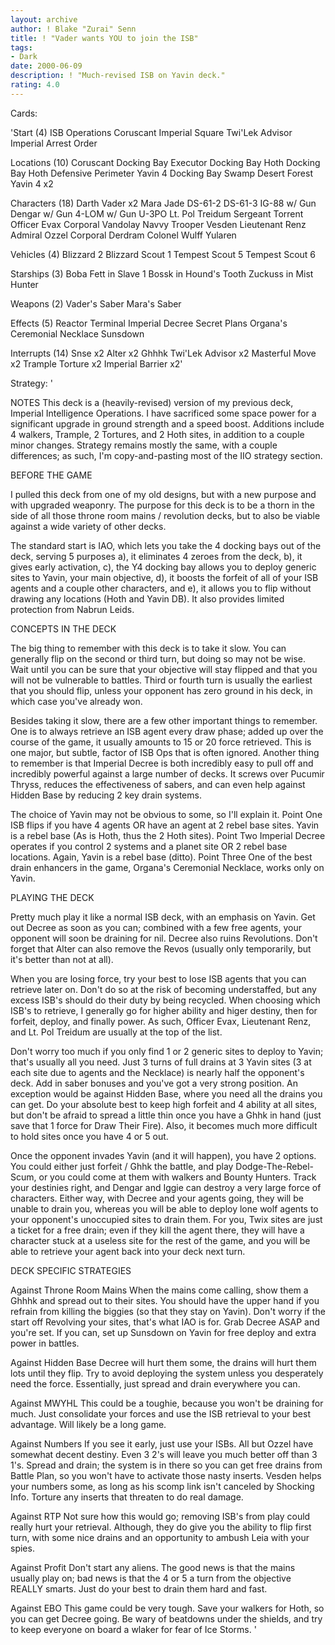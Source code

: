 ```yaml
---
layout: archive
author: ! Blake "Zurai" Senn
title: ! "Vader wants YOU to join the ISB"
tags:
- Dark
date: 2000-06-09
description: ! "Much-revised ISB on Yavin deck."
rating: 4.0
---
```

Cards: 

'Start (4)
ISB Operations
Coruscant Imperial Square
Twi'Lek Advisor
Imperial Arrest Order

Locations (10)
Coruscant Docking Bay
Executor Docking Bay
Hoth Docking Bay
Hoth Defensive Perimeter
Yavin 4 Docking Bay
Swamp
Desert
Forest
Yavin 4 x2

Characters (18)
Darth Vader x2
Mara Jade
DS-61-2
DS-61-3
IG-88 w/ Gun
Dengar w/ Gun
4-LOM w/ Gun
U-3PO
Lt. Pol Treidum
Sergeant Torrent
Officer Evax
Corporal Vandolay
Navvy Trooper Vesden
Lieutenant Renz
Admiral Ozzel
Corporal Derdram
Colonel Wulff Yularen

Vehicles (4)
Blizzard 2
Blizzard Scout 1
Tempest Scout 5
Tempest Scout 6

Starships (3)
Boba Fett in Slave 1
Bossk in Hound's Tooth
Zuckuss in Mist Hunter

Weapons (2)
Vader's Saber
Mara's Saber

Effects (5)
Reactor Terminal
Imperial Decree
Secret Plans
Organa's Ceremonial Necklace
Sunsdown

Interrupts (14)
Snse x2
Alter x2
Ghhhk
Twi'Lek Advisor x2
Masterful Move x2
Trample
Torture x2
Imperial Barrier x2'

Strategy: '

NOTES
This deck is a (heavily-revised) version of my previous deck, Imperial Intelligence Operations. I have sacrificed some space power for a significant upgrade in ground strength and a speed boost. Additions include 4 walkers, Trample, 2 Tortures, and 2 Hoth sites, in addition to a couple minor changes. Strategy remains mostly the same, with a couple differences; as such, I'm copy-and-pasting most of the IIO strategy section.

BEFORE THE GAME

I pulled this deck from one of my old designs, but with a new purpose and with upgraded weaponry. The purpose for this deck is to be a thorn in the side of all those throne room mains / revolution decks, but to also be viable against a wide variety of other decks.

The standard start is IAO, which lets you take the 4 docking bays out of the deck, serving 5 purposes a), it eliminates 4 zeroes from the deck, b), it gives early activation, c), the Y4 docking bay allows you to deploy generic sites to Yavin, your main objective, d), it boosts the forfeit of all of your ISB agents and a couple other characters, and e), it allows you to flip without drawing any locations (Hoth and Yavin DB). It also provides limited protection from Nabrun Leids.

CONCEPTS IN THE DECK

The big thing to remember with this deck is to take it slow. You can generally flip on the second or third turn, but doing so may not be wise. Wait until you can be sure that your objective will stay flipped and that you will not be vulnerable to battles. Third or fourth turn is usually the earliest that you should flip, unless your opponent has zero ground in his deck, in which case you've already won.

Besides taking it slow, there are a few other important things to remember. One is to always retrieve an ISB agent every draw phase; added up over the course of the game, it usually amounts to 15 or 20 force retrieved. This is one major, but subtle, factor of ISB Ops that is often ignored. Another thing to remember is that Imperial Decree is both incredibly easy to pull off and incredibly powerful against a large number of decks. It screws over Pucumir Thryss, reduces the effectiveness of sabers, and can even help against Hidden Base by reducing 2 key drain systems.

The choice of Yavin may not be obvious to some, so I'll explain it. Point One ISB flips if you have 4 agents OR have an agent at  2 rebel base sites. Yavin is a rebel base (As is Hoth, thus the 2 Hoth sites). Point Two Imperial Decree operates if you control 2 systems and a planet site OR 2 rebel base locations. Again, Yavin is a rebel base (ditto). Point Three One of the best drain enhancers in the game, Organa's Ceremonial Necklace, works only on Yavin.

PLAYING THE DECK

Pretty much play it like a normal ISB deck, with an emphasis on Yavin. Get out Decree as soon as you can; combined with a few free agents, your opponent will soon be draining for nil. Decree also ruins Revolutions. Don't forget that Alter can also remove the Revos (usually only temporarily, but it's better than not at all).

When you are losing force, try your best to lose ISB agents that you can retrieve later on. Don't do so at the risk of becoming understaffed, but any excess ISB's should do their duty by being recycled. When choosing which ISB's to retrieve, I generally go for higher ability and higer destiny, then for forfeit, deploy, and finally power. As such, Officer Evax, Lieutenant Renz, and Lt. Pol Treidum are usually at the top of the list.

Don't worry too much if you only find 1 or 2 generic sites to deploy to Yavin; that's usually all you need. Just 3 turns of full drains at 3 Yavin sites (3 at each site due to agents and the Necklace) is nearly half the opponent's deck. Add in saber bonuses and you've got a very strong position. An exception would be against Hidden Base, where you need all the drains you can get. Do your absolute best to keep high forfeit and 4 ability at all sites, but don't be afraid to spread a little thin once you have a Ghhk in hand (just save that 1 force for Draw Their Fire). Also, it becomes much more difficult to hold sites once you have 4 or 5 out.

Once the opponent invades Yavin (and it will happen), you have 2 options. You could either just forfeit / Ghhk the battle, and play Dodge-The-Rebel-Scum, or you could come at them with walkers and Bounty Hunters. Track your destinies right, and Dengar and Iggie can destroy a very large force of characters. Either way, with Decree and your agents going, they will be unable to drain you, whereas you will be able to deploy lone wolf agents to your opponent's unoccupied sites to drain them. For you, Twix sites are just a ticket for a free drain; even if they kill the agent there, they will have a character stuck at a useless site for the rest of the game, and you will be able to retrieve your agent back into your deck next turn.

DECK SPECIFIC STRATEGIES

Against Throne Room Mains
When the mains come calling, show them a Ghhhk and spread out to their sites. You should have the upper hand if you refrain from killing the biggies (so that they stay on Yavin). Don't worry if the start off Revolving your sites, that's what IAO is for. Grab Decree ASAP and you're set. If you can, set up Sunsdown on Yavin for free deploy and extra power in battles.

Against Hidden Base
Decree will hurt them some, the drains will hurt them lots until they flip. Try to avoid deploying the system unless you desperately need the force. Essentially, just spread and drain everywhere you can.

Against MWYHL
This could be a toughie, because you won't be draining for much. Just consolidate your forces and use the ISB retrieval to your best advantage. Will likely be a long game.

Against Numbers
If you see it early, just use your ISBs. All but Ozzel have somewhat decent destiny. Even 3 2's will leave you much better off than 3 1's. Spread and drain; the system is in there so you can get free drains from Battle Plan, so you won't have to activate those nasty inserts. Vesden helps your numbers some, as long as his scomp link isn't canceled by Shocking Info. Torture any inserts that threaten to do real damage.

Against RTP
Not sure how this would go; removing ISB's from play could really hurt your retrieval. Although, they do give you the ability to flip first turn, with some nice drains and an opportunity to ambush Leia with your spies.

Against Profit
Don't start any aliens. The good news is that the mains usually play on; bad news is that the 4 or 5 a turn from the objective REALLY smarts. Just do your best to drain them hard and fast.

Against EBO
This game could be very tough. Save your walkers for Hoth, so you can get Decree going. Be wary of beatdowns under the shields, and try to keep everyone on board a wlaker for fear of Ice Storms.
'